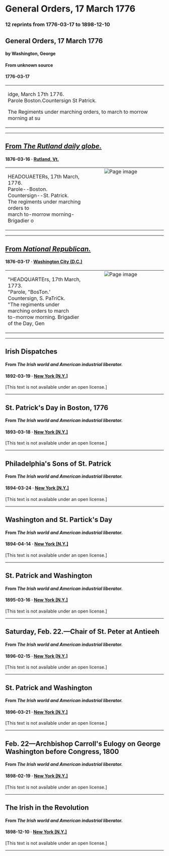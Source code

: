 
# General Orders, 17 March 1776

### 12 reprints from 1776-03-17 to 1898-12-10

## General Orders, 17 March 1776

#### by Washington, George

#### From unknown source

#### 1776-03-17

<table style="width: 100%;"><tr><td style="width: 50%">

idge, March 17th 1776.  
Parole Boston.Countersign St Patrick.  
  
  
The Regiments under marching orders, to march to morrow morning at su
</td></tr></table>

---

## [From _The Rutland daily globe._](https://www.loc.gov/resource/sn84022473/1876-03-16/ed-1/?sp=3)

#### 1876-03-16 &middot; [Rutland, Vt.](http://dbpedia.org/resource/Rutland%2C_Vermont_(city))

<table style="width: 100%;"><tr><td style="width: 50%">

  
HEADOUAETERs, 17th March, 1776.  
Parole--Boston.  
Countersign--St. Patrick.  
The regiments under marching orders to  
march to-morrow morning- Brigadier o
</td><td style="width: 50%; max-height: 75%; margin: auto; display: block;">
<img alt="Page image" src="https://tile.loc.gov/image-services/iiif/service:ndnp:vtu:batch_vtu_foxville_ver01:data:sn84022473:00280777560:1876031601:0256/pct:63.91752577319588,170.09050423789685,43.446244477172314,8.504525211894842/!600,600/0/default.jpg"/>
</td>
</tr></table>

---

## [From _National Republican._](https://www.loc.gov/resource/sn86053573/1876-03-17/ed-1/?sp=2)

#### 1876-03-17 &middot; [Washington City (D.C.)](http://dbpedia.org/resource/Washington%2C_D.C.)

<table style="width: 100%;"><tr><td style="width: 50%">

  
&quot;HEADQUARTErs, 17th March, 1773.  
&quot;Parole, &quot;BosTon.&#x27; Countersign, S. PaTriCk.  
&quot;The regiments under marching orders to march  
to-morrow morning. Brigadier of the Day, Gen
</td><td style="width: 50%; max-height: 75%; margin: auto; display: block;">
<img alt="Page image" src="https://tile.loc.gov/image-services/iiif/service:ndnp:dlc:batch_dlc_eastern_ver01:data:sn86053573:00294558354:1876031701:0271/pct:65.85872576177286,104.15293342122611,42.86703601108033,4.957152274225445/!600,600/0/default.jpg"/>
</td>
</tr></table>

---

## Irish Dispatches

#### From _The Irish world and American industrial liberator._

#### 1892-03-19 &middot; [New York [N.Y.]](http://dbpedia.org/resource/New_York_City)

[This text is not available under an open license.]

---

## St. Patrick's Day in Boston, 1776

#### From _The Irish world and American industrial liberator._

#### 1893-03-18 &middot; [New York [N.Y.]](http://dbpedia.org/resource/New_York_City)

[This text is not available under an open license.]

---

## Philadelphia's Sons of St. Patrick

#### From _The Irish world and American industrial liberator._

#### 1894-03-24 &middot; [New York [N.Y.]](http://dbpedia.org/resource/New_York_City)

[This text is not available under an open license.]

---

## Washington and St. Partick's Day

#### From _The Irish world and American industrial liberator._

#### 1894-04-14 &middot; [New York [N.Y.]](http://dbpedia.org/resource/New_York_City)

[This text is not available under an open license.]

---

## St. Patrick and Washington

#### From _The Irish world and American industrial liberator._

#### 1895-03-16 &middot; [New York [N.Y.]](http://dbpedia.org/resource/New_York_City)

[This text is not available under an open license.]

---

## Saturday, Feb. 22.—Chair of St. Peter at Antieeh

#### From _The Irish world and American industrial liberator._

#### 1896-02-15 &middot; [New York [N.Y.]](http://dbpedia.org/resource/New_York_City)

[This text is not available under an open license.]

---

## St. Patrick and Washington

#### From _The Irish world and American industrial liberator._

#### 1896-03-21 &middot; [New York [N.Y.]](http://dbpedia.org/resource/New_York_City)

[This text is not available under an open license.]

---

## Feb. 22—Archbishop Carroll's Eulogy on George Washington before Congress, 1800

#### From _The Irish world and American industrial liberator._

#### 1898-02-19 &middot; [New York [N.Y.]](http://dbpedia.org/resource/New_York_City)

[This text is not available under an open license.]

---

## The Irish in the Revolution

#### From _The Irish world and American industrial liberator._

#### 1898-12-10 &middot; [New York [N.Y.]](http://dbpedia.org/resource/New_York_City)

[This text is not available under an open license.]

---

